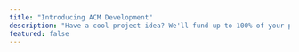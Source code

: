 ```yaml
---
title: "Introducing ACM Development"
description: "Have a cool project idea? We'll fund up to 100% of your project's costs."
featured: false
---
```

